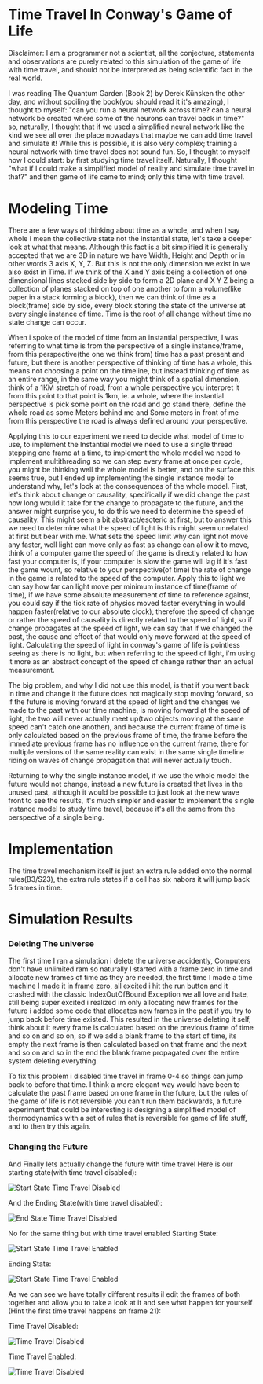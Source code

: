 # Time Travel In Conway's Game of Life

Disclaimer: I am a programmer not a scientist, all the conjecture, statements and observations are purely related to this simulation of the game of life with time travel, and should not be interpreted as being scientific fact in the real world.

I was reading The Quantum Garden (Book 2) by Derek Künsken the other day, and without spoiling the book(you should read it it's amazing), I thought to myself: "can you run a neural network across time? can a neural network be created where some of the neurons can travel back in time?" so, naturally, I thought that if we used a simplified neural network like the kind we see all over the place nowadays that maybe we can add time travel and simulate it! While this is possible, it is also very complex; training a neural network with time travel does not sound fun. So, I thought to myself how I could start: by first studying time travel itself. Naturally, I thought "what if I could make a simplified model of reality and simulate time travel in that?" and then game of life came to mind; only this time with time travel.

# Modeling Time

There are a few ways of thinking about time as a whole, and when I say whole i mean the collective state not the instantial state, let's take a deeper look at what that means. Although this fact is a bit simplified it is generally accepted that we are 3D in nature we have Width, Height and Depth or in other words 3 axis X, Y, Z. But this is not the only dimension we exist in we also exist in Time.
If we think of the X and Y axis being a collection of one dimensional lines stacked side by side to form a 2D plane and X Y Z being a collection of planes stacked on top of one another to form a volume(like paper in a stack forming a block), then we can think of time as a block(frame) side by side, every block storing the state of the universe at every single instance of time. Time is the root of all change without time no state change can occur.

When i spoke of the model of time from an instantial perspective, I was referring to what time is from the perspective of a single instance/frame, from this perspective(the one we think from) time has a past present and future, but there is another perspective of thinking of time has a whole, this means not choosing a point on the timeline, but instead thinking of time as an entire range, in the same way you might think of a spatial dimension, think of a 1KM stretch of road, from a whole perspective you interpret it from this point to that point is 1km, ie. a whole, where the instantial perspective is pick some point on the road and go stand there, define the whole road as some Meters behind me and Some meters in front of me from this perspective the road is always defined around your perspective.

Applying this to our experiment we need to decide what model of time to use, to implement the Instantial model we need to use a single thread stepping one frame at a time, to implement the whole model we need to implement multithreading so we can step every frame at once per cycle, you might be thinking well the whole model is better, and on the surface this seems true, but I ended up implementing the single instance model to understand why, let's look at the consequences of the whole model.
First, let's think about change or causality, specifically if we did change the past how long would it take for the change to propagate to the future, and the answer might surprise you, to do this we need to determine the speed of causality. This might seem a bit abstract/esoteric at first, but to answer this we need to determine what the speed of light is this might seem unrelated at first but bear with me. What sets the speed limit why can light not move any faster, well light can move only as fast as change can allow it to move, think of a computer game the speed of the game is directly related to how fast your computer is, if your computer is slow the game will lag if it's fast the game wount, so relative to your perspective(of time) the rate of change in the game is related to the speed of the computer. Apply this to light we can say how far can light move per minimum instance of time(frame of time), if we have some absolute measurement of time to reference against, you could say if the tick rate of physics moved faster everything in would happen faster(relative to our absolute clock), therefore the speed of change or rather the speed of causality is directly related to the speed of light, so if change propagates at the speed of light, we can say that if we changed the past, the cause and effect of that would only move forward at the speed of light. Calculating the speed of light in conway's game of life is pointless seeing as there is no light, but when referring to the speed of light, i'm using it more as an abstract concept of the speed of change rather than an actual measurement.

The big problem, and why I did not use this model, is that if you went back in time and change it the future does not magically stop moving forward, so if the future is moving forward at the speed of light and the changes we made to the past with our time machine, is moving forward at the speed of light, the two will never actually meet up(two objects moving at the same speed can't catch one another), and because the current frame of time is only calculated based on the previous frame of time, the frame before the immediate previous frame has no influence on the current frame, there for multiple versions of the same reality can exist in the same single timeline riding on waves of change propagation that will never actually touch.

Returning to why the single instance model, if we use the whole model the future would not change, instead a new future is created that lives in the unused past, although it would be possible to just look at the new wave front to see the results, it's much simpler and easier to implement the single instance model to study time travel, because it's all the same from the perspective of a single being.

# Implementation
The time travel mechanism itself is just an extra rule added onto the normal rules(B3/S23), the extra rule states if a cell has six nabors it will jump back 5 frames in time.


# Simulation Results
### Deleting The universe

The first time I ran a simulation i delete the universe accidently, Computers don't have unlimited ram so naturally I started with a frame zero in time and allocate new frames of time as they are needed, the first time I made a time machine I made it in frame zero, all excited i hit the run button and it crashed with the classic IndexOutOfBound Exception we all love and hate, still being super excited i realized im only allocating new frames for the future i added some code that allocates new frames in the past if you try to jump back before time existed. This resulted in the universe deleting it self, think about it every frame is calculated based on the previous frame of time and so on and so on, so if we add a blank frame to the start of time, its empty the next frame is then calculated based on that frame and the next and so on and so in the end the blank frame propagated over the entire system deleting everything.

To fix this problem i disabled time travel in frame 0-4 so things can jump back to before that time. I think a more elegant way would have been to calculate the past frame based on one frame in the future, but the rules of the game of life is not reversible you can't run them backwards, a future experiment that could be interesting is designing a simplified model of thermodynamics with a set of rules that is reversible for game of life stuff, and to then try this again.

### Changing the Future

And Finally lets actually change the future with time travel Here is our starting state(with time travel disabled):

![Start State Time Travel Disabled](/img/0D.png)


And the Ending State(with time travel disabled):

![End State Time Travel Disabled](/img/100D.png)

No for the same thing but with time travel enabled
Starting State:

![Start State Time Travel Enabled](/img/0E.png)

Ending State:

![Start State Time Travel Enabled](/img/100E.png)



As we can see we have totally different results il edit the frames of both together and allow you to take a look at it and see what happen for yourself (Hint the first time travel happens on frame 21):

Time Travel Disabled:

![Time Travel Disabled](/img/d.png)

Time Travel Enabled:

![Time Travel Disabled](/img/e.png)
